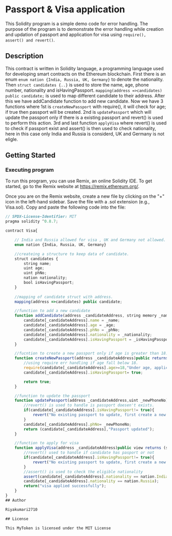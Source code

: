 # Passport & Visa application

This Solidity program is a simple demo code for error handling. The purpose of the program is to demonstrate the error handling while creation and updation of passport and application for visa using ```require(), assert() and revert()```.
## Description
This contract is written in Solidity language, a programming language used for developing smart contracts on the Ethereum blockchain. First there is an enum ```enum nation {India, Russia, UK, Germany}``` to denote the nationality. Then ```struct candidates {..}``` is used to store the name, age, phone number, nationality and isHavingPassport. ```mapping(address =>candidates) public candidate;``` is used to map different candidate to their address. After this we have addCandidate function to add new candidate. Now we have 3 functions where 1st is ```createNewPassport``` with require(), it will check for age; if true then passport will be created. 2nd is ```updatePassport``` which will update the passport only if there is a existing passport and revert() is used to perform this action. 3rd and last function ```applyVisa``` where revert() is used to check if passport exist and assert() is then used to check nationality, here in this case only India and Russia is considerd, UK and Germany is not eligle. 
## Getting Started

### Executing program

To run this program, you can use Remix, an online Solidity IDE. To get started, go to the Remix website at https://remix.ethereum.org/.

Once you are on the Remix website, create a new file by clicking on the "+" icon in the left-hand sidebar. Save the file with a .sol extension (e.g., Visa.sol). Copy and paste the following code into the file:

```javascript
// SPDX-License-Identifier: MIT
pragma solidity ^0.8.7;

contract Visa{

    // India and Russia allowed for visa , UK and Germany not allowed.
    enum nation {India, Russia, UK, Germany}

    //createing a structure to keep data of candidate.
    struct candidates {
        string name;
        uint age;
        uint phNo;
        nation nationality;
        bool isHavingPassport;
    }
    
    //mapping of candidate struct with address.
    mapping(address =>candidates) public candidate;

    //function to add a new candidate
    function addCandidate(address _candidateAddress, string memory _name, uint _age, uint _phNo, nation _nationality, bool _isHavingPassport)public{
        candidate[_candidateAddress].name = _name;
        candidate[_candidateAddress].age = _age;
        candidate[_candidateAddress].phNo = _phNo;
        candidate[_candidateAddress].nationality = _nationality;
        candidate[_candidateAddress].isHavingPassport = _isHavingPassport;
    }

    //fucntion to create a new passport only if age is greater than 18.
    function createNewPassport(address _candidateAddress)public returns(bool){
        //using require err handling if age fall below 18.
        require(candidate[_candidateAddress].age>=18,"Under age, application is rejected");
        candidate[_candidateAddress].isHavingPassport= true;

        return true;
    }

    //function to update the passport
    function updatePassport(address _candidateAddress,uint _newPhoneNo)public returns(candidates memory,string memory){
        //revert() is used to handle is passport doesen't exists.
        if(candidate[_candidateAddress].isHavingPassport!= true){
            revert("No existing passport to update, first create a new one");
        }
        candidate[_candidateAddress].phNo= _newPhoneNo;
        return (candidate[_candidateAddress],"Passport updated");
    }

    //function to apply for visa
    function applyVisa(address _candidateAddress)public view returns (string memory){
        //revert() used to handle if candidate has pasport or not
        if(candidate[_candidateAddress].isHavingPassport!= true){
            revert("No existing passport to update, first create a new one");
        }
        //assert() is used to check the eligible nationality
        assert(candidate[_candidateAddress].nationality == nation.India ||
        candidate[_candidateAddress].nationality == nation.Russia);
        return("visa applied successfully");
    }
}
## Author

Riyakumari2710

## License

This MyToken is licensed under the MIT License 

